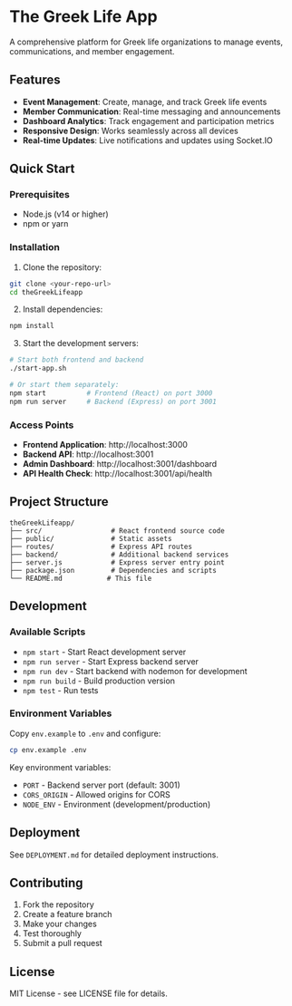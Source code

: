 # The Greek Life App

A comprehensive platform for Greek life organizations to manage events, communications, and member engagement.

## Features

- **Event Management**: Create, manage, and track Greek life events
- **Member Communication**: Real-time messaging and announcements
- **Dashboard Analytics**: Track engagement and participation metrics
- **Responsive Design**: Works seamlessly across all devices
- **Real-time Updates**: Live notifications and updates using Socket.IO

## Quick Start

### Prerequisites
- Node.js (v14 or higher)
- npm or yarn

### Installation

1. Clone the repository:
```bash
git clone <your-repo-url>
cd theGreekLifeapp
```

2. Install dependencies:
```bash
npm install
```

3. Start the development servers:
```bash
# Start both frontend and backend
./start-app.sh

# Or start them separately:
npm start          # Frontend (React) on port 3000
npm run server     # Backend (Express) on port 3001
```

### Access Points

- **Frontend Application**: http://localhost:3000
- **Backend API**: http://localhost:3001
- **Admin Dashboard**: http://localhost:3001/dashboard
- **API Health Check**: http://localhost:3001/api/health

## Project Structure

```
theGreekLifeapp/
├── src/                 # React frontend source code
├── public/              # Static assets
├── routes/              # Express API routes
├── backend/             # Additional backend services
├── server.js            # Express server entry point
├── package.json         # Dependencies and scripts
└── README.md           # This file
```

## Development

### Available Scripts

- `npm start` - Start React development server
- `npm run server` - Start Express backend server
- `npm run dev` - Start backend with nodemon for development
- `npm run build` - Build production version
- `npm test` - Run tests

### Environment Variables

Copy `env.example` to `.env` and configure:

```bash
cp env.example .env
```

Key environment variables:
- `PORT` - Backend server port (default: 3001)
- `CORS_ORIGIN` - Allowed origins for CORS
- `NODE_ENV` - Environment (development/production)

## Deployment

See `DEPLOYMENT.md` for detailed deployment instructions.

## Contributing

1. Fork the repository
2. Create a feature branch
3. Make your changes
4. Test thoroughly
5. Submit a pull request

## License

MIT License - see LICENSE file for details. 
